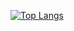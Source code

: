 [![Top Langs](https://github-readme-stats.vercel.app/api/top-langs/?username=kakusan0
)](https://github.com/anuraghazra/github-readme-stats)
